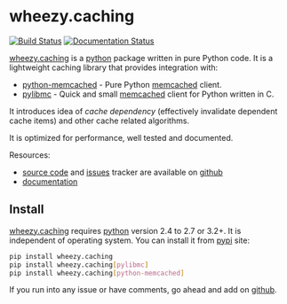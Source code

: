 # wheezy.caching

[![Build Status](https://travis-ci.org/akornatskyy/wheezy.caching.svg?branch=master)](https://travis-ci.org/akornatskyy/wheezy.caching)
[![Documentation Status](https://readthedocs.org/projects/wheezycaching/badge/?version=latest)](https://wheezycaching.readthedocs.io/en/latest/?badge=latest)

[wheezy.caching](https://pypi.org/project/wheezy.caching/) is a
[python](http://www.python.org) package written in pure Python code. It
is a lightweight caching library that provides integration with:

- [python-memcached](https://pypi.org/project/python-memcached/) -
  Pure Python [memcached](http://memcached.org) client.
- [pylibmc](https://pypi.org/project/pylibmc/) - Quick and small
  [memcached](http://memcached.org) client for Python written in C.

It introduces idea of *cache dependency* (effectively invalidate
dependent cache items) and other cache related algorithms.

It is optimized for performance, well tested and documented.

Resources:

- [source code](https://github.com/akornatskyy/wheezy.caching)
  and [issues](https://github.com/akornatskyy/wheezy.caching/issues)
  tracker are available on
  [github](https://github.com/akornatskyy/wheezy.caching)
- [documentation](https://wheezycaching.readthedocs.io/en/latest/)

## Install

[wheezy.caching](https://pypi.org/project/wheezy.caching/) requires
[python](http://www.python.org) version 2.4 to 2.7 or 3.2+. It is
independent of operating system. You can install it from
[pypi](https://pypi.org/project/wheezy.caching/) site:

```sh
pip install wheezy.caching
pip install wheezy.caching[pylibmc]
pip install wheezy.caching[python-memcached]
```

If you run into any issue or have comments, go ahead and add on
[github](https://github.com/akornatskyy/wheezy.caching).

